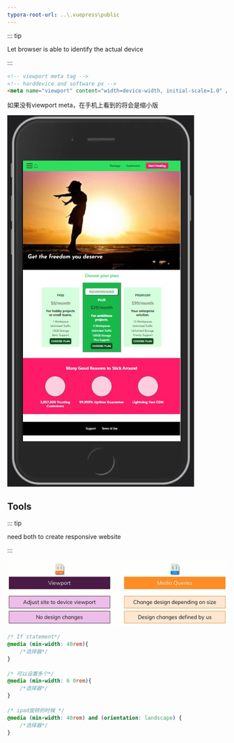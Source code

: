 ```yaml
---
typora-root-url: ..\.vuepress\public
---
```


::: tip

Let browser is able to identify the actual device

:::

```html
<!-- viewport meta tag -->
<!-- harddevice and software px -->
<meta name="viewport" content="width=device-width, initial-scale=1.0" />
```

如果没有viewport meta，在手机上看到的将会是缩小版

![202112110723090](/images/css/202112110723090.jpg)

## Tools

::: tip

need both to create responsive website

:::

![202112110713621](/images/css/202112110713621.jpg)

```css
/* If statement*/
@media (min-width: 40rem){
    /*选择器*/
}

/* 可以设置多个*/
@media (min-width: 6 0rem){
    /*选择器*/
}

/* ipad旋转的时候 */
@media (min-width: 40rem) and (orientation: landscape) {
    /*选择器*/
}
```

